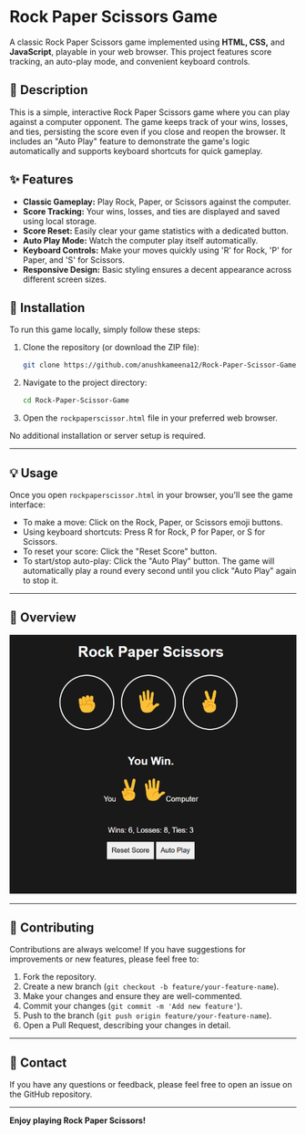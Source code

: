 # Rock Paper Scissors Game
A classic Rock Paper Scissors game implemented using **HTML, CSS,** and **JavaScript**, playable in your web browser. This project features score tracking, an auto-play mode, and convenient keyboard controls.



## 📝 Description
This is a simple, interactive Rock Paper Scissors game where you can play against a computer opponent. The game keeps track of your wins, losses, and ties, persisting the score even if you close and reopen the browser. It includes an "Auto Play" feature to demonstrate the game's logic automatically and supports keyboard shortcuts for quick gameplay.


## ✨ Features
* **Classic Gameplay:** Play Rock, Paper, or Scissors against the computer.
* **Score Tracking:** Your wins, losses, and ties are displayed and saved using local storage.
* **Score Reset:** Easily clear your game statistics with a dedicated button.
* **Auto Play Mode:** Watch the computer play itself automatically.
* **Keyboard Controls:** Make your moves quickly using 'R' for Rock, 'P' for Paper, and 'S' for Scissors.
* **Responsive Design:** Basic styling ensures a decent appearance across different screen sizes.



## 🚀 Installation
To run this game locally, simply follow these steps:

1.  Clone the repository (or download the ZIP file):
    ```bash
    git clone https://github.com/anushkameena12/Rock-Paper-Scissor-Game
    ```
    
2.  Navigate to the project directory:

    ```bash
    cd Rock-Paper-Scissor-Game
    ```

3.  Open the `rockpaperscissor.html` file in your preferred web browser.

No additional installation or server setup is required.

---

## 💡 Usage
Once you open `rockpaperscissor.html` in your browser, you'll see the game interface:

* To make a move: Click on the Rock, Paper, or Scissors emoji buttons.
* Using keyboard shortcuts: Press R for Rock, P for Paper, or S for Scissors.
* To reset your score: Click the "Reset Score" button.
* To start/stop auto-play: Click the "Auto Play" button. The game will automatically play a round every second until you click "Auto Play" again to stop it.

---

## 📂 Overview

![](https://github.com/anushkameena12/Rock-Paper-Scissor-Game/blob/main/screenshots/Screenshot%20(116).png)



---

## 🤝 Contributing
Contributions are always welcome! If you have suggestions for improvements or new features, please feel free to:

1.  Fork the repository.
2.  Create a new branch (`git checkout -b feature/your-feature-name`).
3.  Make your changes and ensure they are well-commented.
4.  Commit your changes (`git commit -m 'Add new feature'`).
5.  Push to the branch (`git push origin feature/your-feature-name`).
6.  Open a Pull Request, describing your changes in detail.

---

## 📧 Contact
If you have any questions or feedback, please feel free to open an issue on the GitHub repository.

---

**Enjoy playing Rock Paper Scissors!**

 